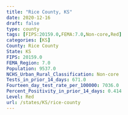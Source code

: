 ```yaml
---
title: "Rice County, KS"
date: 2020-12-16
draft: false
type: county
tags: [FIPS:20159.0,FEMA:7.0,Non-core,Red]
categories: [KS]
County: Rice County
State: KS
FIPS: 20159.0
FEMA_Region: 7.0
Population: 9537.0
NCHS_Urban_Rural_Classification: Non-core
Tests_in_prior_14_days: 671.0
Fourteen_day_test_rate_per_100000: 7036.0
Percent_Positivity_in_prior_14_days: 0.414
Level: Red
url: /states/KS/rice-county
---
```



